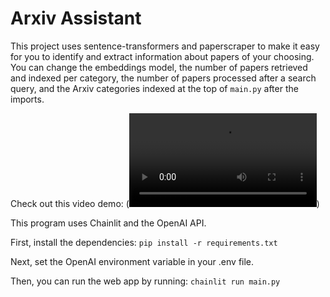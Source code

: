 # Arxiv Assistant

This project uses sentence-transformers and paperscraper to make it easy for you to identify and extract information about papers of your choosing. You can change the embeddings model, the number of papers retrieved and indexed per category, the number of papers processed after a search query, and the Arxiv categories indexed at the top of `main.py` after the imports. 

Check out this video demo:
(![](assets/muted_demo.mp4))

This program uses Chainlit and the OpenAI API.

First, install the dependencies:
`pip install -r requirements.txt`

Next, set the OpenAI environment variable in your .env file.

Then, you can run the web app by running: 
`chainlit run main.py`
